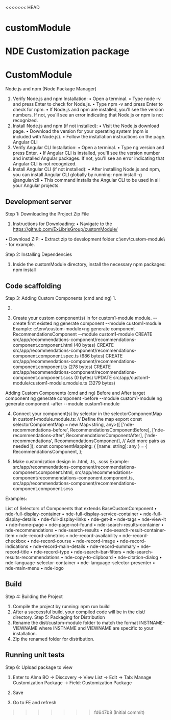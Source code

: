 <<<<<<< HEAD
# customModule
NDE Customization package
=======
# CustomModule

Node.js and npm (Node Package Manager)
1.	Verify Node.js and npm Installation:
•	Open a terminal.
•	Type node -v and press Enter to check for Node.js.
•	Type npm -v and press Enter to check for npm.
•	If Node.js and npm are installed, you'll see the version numbers. If not, you'll see an error indicating that Node.js or npm is not recognized.
2.	Install Node.js and npm (if not installed):
•	Visit the Node.js download page.
•	Download the version for your operating system (npm is included with Node.js).
•	Follow the installation instructions on the page.
Angular CLI
1.	Verify Angular CLI Installation:
•	Open a terminal.
•	Type ng version and press Enter.
•	If Angular CLI is installed, you'll see the version number and installed Angular packages. If not, you'll see an error indicating that Angular CLI is not recognized.
2.	Install Angular CLI (if not installed):
•	After installing Node.js and npm, you can install Angular CLI globally by running:
npm install -g @angular/cli
•	This command installs the Angular CLI to be used in all your Angular projects.
 


## Development server

Step 1: 
Downloading the Project Zip File
1.	Instructions for Downloading:
•	Navigate to the https://github.com/ExLibrisGroup/customModule/


•	Download ZIP: 
•	Extract zip to development folder
c:\env\custom-module\  - for example. 



Step 2: Installing Dependencies
1.	Inside the customModule directory, install the necessary npm packages:
npm install



## Code scaffolding

Step 3: 
Adding Custom Components (cmd and ng)
1.	 

2.	

3.	Create your custom component(s) in for custom1-module module.
-- create first existed 
ng generate component <Component for Custom> --module custom1-module
Example:
c:\env\custom-module>ng generate component RecommendationsComponent --module custom1-module
CREATE src/app/recommendations-component/recommendations-component.component.html (40 bytes)
CREATE src/app/recommendations-component/recommendations-component.component.spec.ts (686 bytes)
CREATE src/app/recommendations-component/recommendations-component.component.ts (278 bytes)
CREATE src/app/recommendations-component/recommendations-component.component.scss (0 bytes)
UPDATE src/app/custom1-module/custom1-module.module.ts (3279 bytes)

Adding Custom Components (cmd and ng) Before and After target component
ng generate component <targetComponent>-before --module custom1-module
ng generate component <targetComponent>-after --module custom1-module


4.	Connect your component(s) by selector in the selectorComponentMap in custom1-module.module.ts:
// Define the map
export const selectorComponentMap = new Map<string, any>([
  ['nde-recommendations-before', RecommendationsComponentBefore],
 ['nde-recommendations-after', RecommendationsComponentAfter],
 ['nde-recommendations', RecommendationsComponent],
  // Add more pairs as needed
]);
const componentMapping: { [name: string]: any } = {
  RecommendationsComponent,
  };

6.	Make customization design in <Component for Custom>.html, <Component for Custom>.ts, <Component for Custom>.scss
Example:
src/app/recommendations-component/recommendations-component.component.html,
src/app/recommendations-component/recommendations-component.component.ts,
src/app/recommendations-component/recommendations-component.component.scss


Examples:
 

List of Selectors of Components that extends BaseCustomComponent
•	nde-full-display-container
•	nde-full-display-service-container
•	nde-full-display-details
•	nde-full-display-links
•	nde-get-it
•	nde-tags
•	nde-view-it
•	nde-home-page
•	nde-page-not-found
•	nde-search-results-container
•	nde-recommendations
•	nde-search-results
•	nde-search-result-container-item
•	nde-record-almetrics
•	nde-record-availability
•	nde-record-checkbox
•	nde-record-course
•	nde-record-image
•	nde-record-indications
•	nde-record-main-details
•	nde-record-summary
•	nde-record-title
•	nde-record-type
•	nde-search-bar-filters
•	nde-search-results-recommendations
•	nde-copy-to-clipboard
•	nde-citation-dialog
•	nde-language-selector-container
•	nde-language-selector-presenter
•	nde-main-menu
•	nde-logo


## Build

Step 4: Building the Project
1.	Compile the project by running:
npm run build
2.	After a successful build, your compiled code will be in the dist/ directory.
Step 5: Packaging for Distribution
1.	Rename the dist/custom-module folder to match the format INSTNAME-VIEWNAME where INSTNAME and VIEWNAME are specific to your installation.
2.	Zip the renamed folder for distribution. 
   


## Running unit tests

Step 6: Upload package to view
1.	Enter to Alma BO -> Discovery -> View List -> Edit -> Tab: Manage Customization Package -> Field: Customization Package
 
2.	 Save
3.	 Go to FE and refresh



>>>>>>> fd647b8 (Initial commit)
